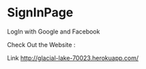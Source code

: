 # SignInPage
LogIn with Google and Facebook


Check Out the Website :

Link   http://glacial-lake-70023.herokuapp.com/
